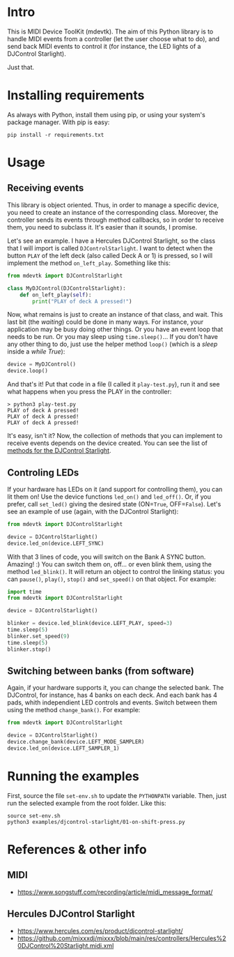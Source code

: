 # Intro

This is MIDI Device ToolKit (mdevtk). The aim of this Python library is to handle MIDI events from a controller (let the user choose what to do), and send back MIDI events to control it (for instance, the LED lights of a DJControl Starlight).

Just that.


# Installing requirements

As always with Python, install them using pip, or using your system's package manager. With pip is easy:

    pip install -r requirements.txt


# Usage

## Receiving events

This library is object oriented. Thus, in order to manage a specific device, you need to create an instance of the corresponding class. Moreover, the controller sends its events through method callbacks, so in order to receive them, you need to subclass it. It's easier than it sounds, I promise.

Let's see an example. I have a Hercules DJControl Starlight, so the class that I will import is called `DJControlStarlight`. I want to detect when the button `PLAY` of the left deck (also called Deck A or 1) is pressed, so I will implement the method `on_left_play`. Something like this:

```python
from mdevtk import DJControlStarlight

class MyDJControl(DJControlStarlight):
    def on_left_play(self):
        print("PLAY of deck A pressed!")
```

Now, what remains is just to create an instance of that class, and wait. This last bit (the *waiting*) could be done in many ways. For instance, your application may be busy doing other things. Or you have an event loop that needs to be run. Or you may sleep using `time.sleep()`... If you don't have any other thing to do, just use the helper method `loop()` (which is a *sleep* inside a *while True*):

```python
device = MyDJControl()
device.loop()
```

And that's it! Put that code in a file (I called it `play-test.py`), run it and see what happens when you press the PLAY in the controller:

```shell
> python3 play-test.py
PLAY of deck A pressed!
PLAY of deck A pressed!
PLAY of deck A pressed!
```

It's easy, isn't it? Now, the collection of methods that you can implement to receive events depends on the device created. You can see the list of [methods for the DJControl Starlight](docs/djcontrol-starlight.md).


## Controling LEDs

If your hardware has LEDs on it (and support for controlling them), you can lit them on! Use the device functions `led_on()` and `led_off()`. Or, if you prefer, call `set_led()` giving the desired state (ON=`True`, OFF=`False`). Let's see an example of use (again, with the DJControl Starlight):

```python
from mdevtk import DJControlStarlight

device = DJControlStarlight()
device.led_on(device.LEFT_SYNC)
```

With that 3 lines of code, you will switch on the Bank A SYNC button. Amazing! :) You can switch them on, off... or even blink them, using the method `led_blink()`. It will return an object to control the linking status: you can `pause()`, `play()`, `stop()` and `set_speed()` on that object. For example:

```python
import time
from mdevtk import DJControlStarlight

device = DJControlStarlight()

blinker = device.led_blink(device.LEFT_PLAY, speed=3)
time.sleep(5)
blinker.set_speed(9)
time.sleep(5)
blinker.stop()
```

## Switching between banks (from software)

Again, if your hardware supports it, you can change the selected bank. The DJControl, for instance, has 4 banks on each deck. And each bank has 4 pads, whith independient LED controls and events. Switch between them using the method `change_bank()`. For example:

```python
from mdevtk import DJControlStarlight

device = DJControlStarlight()
device.change_bank(device.LEFT_MODE_SAMPLER)
device.led_on(device.LEFT_SAMPLER_1)
```

# Running the examples

First, source the file `set-env.sh` to update the `PYTHONPATH` variable. Then, just run the selected example from the root folder. Like this:

    source set-env.sh
    python3 examples/djcontrol-starlight/01-on-shift-press.py


# References & other info

## MIDI

* https://www.songstuff.com/recording/article/midi_message_format/

## Hercules DJControl Starlight

* https://www.hercules.com/es/product/djcontrol-starlight/
* https://github.com/mixxxdj/mixxx/blob/main/res/controllers/Hercules%20DJControl%20Starlight.midi.xml
